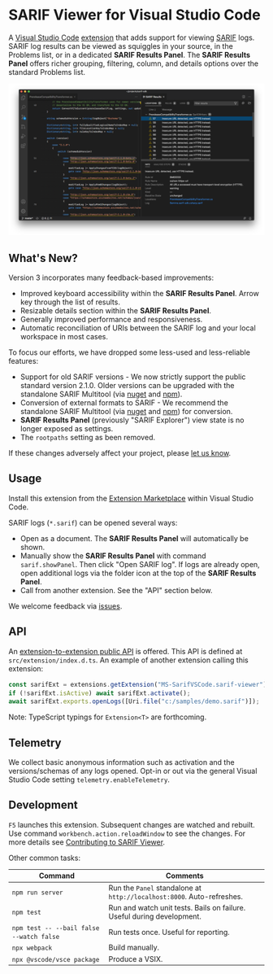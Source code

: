 # SARIF Viewer for Visual Studio Code

A [Visual Studio Code](https://code.visualstudio.com/)
[extension](https://marketplace.visualstudio.com/VSCode) that adds support for
viewing [SARIF](https://sarifweb.azurewebsites.net/) logs. SARIF log results can
be viewed as squiggles in your source, in the Problems list, or in a dedicated
**SARIF Results Panel**. The **SARIF Results Panel** offers richer grouping,
filtering, column, and details options over the standard Problems list.

![overview](README.hero.png)

## What's New?

Version 3 incorporates many feedback-based improvements:

-   Improved keyboard accessibility within the **SARIF Results Panel**. Arrow
    key through the list of results.
-   Resizable details section within the **SARIF Results Panel**.
-   Generally improved performance and responsiveness.
-   Automatic reconciliation of URIs between the SARIF log and your local
    workspace in most cases.

To focus our efforts, we have dropped some less-used and less-reliable features:

-   Support for old SARIF versions - We now strictly support the public standard
    version 2.1.0. Older versions can be upgraded with the standalone SARIF
    Multitool (via [nuget](https://www.nuget.org/packages/Sarif.Multitool/) and
    [npm](https://www.npmjs.com/package/@microsoft/sarif-multitool)).
-   Conversion of external formats to SARIF - We recommend the standalone SARIF
    Multitool (via [nuget](https://www.nuget.org/packages/Sarif.Multitool/) and
    [npm](https://www.npmjs.com/package/@microsoft/sarif-multitool)) for
    conversion.
-   **SARIF Results Panel** (previously "SARIF Explorer") view state is no
    longer exposed as settings.
-   The `rootpaths` setting as been removed.

If these changes adversely affect your project, please
[let us know](https://github.com/microsoft/sarif-vscode-extension/issues).

## Usage

Install this extension from the
[Extension Marketplace](https://code.visualstudio.com/docs/editor/extension-gallery)
within Visual Studio Code.

SARIF logs (`*.sarif`) can be opened several ways:

-   Open as a document. The **SARIF Results Panel** will automatically be shown.
-   Manually show the **SARIF Results Panel** with command `sarif.showPanel`.
    Then click "Open SARIF log". If logs are already open, open additional logs
    via the folder icon at the top of the **SARIF Results Panel**.
-   Call from another extension. See the "API" section below.

We welcome feedback via
[issues](https://github.com/microsoft/sarif-vscode-extension/issues).

## API

An
[extension-to-extension public API](https://code.visualstudio.com/api/references/vscode-api#extensions)
is offered. This API is defined at `src/extension/index.d.ts`. An example of
another extension calling this extension:

```javascript
const sarifExt = extensions.getExtension("MS-SarifVSCode.sarif-viewer");
if (!sarifExt.isActive) await sarifExt.activate();
await sarifExt.exports.openLogs([Uri.file("c:/samples/demo.sarif")]);
```

Note: TypeScript typings for `Extension<T>` are forthcoming.

## Telemetry

We collect basic anonymous information such as activation and the
versions/schemas of any logs opened. Opt-in or out via the general Visual Studio
Code setting `telemetry.enableTelemetry`.

## Development

`F5` launches this extension. Subsequent changes are watched and rebuilt. Use
command `workbench.action.reloadWindow` to see the changes. For more details see
[Contributing to SARIF Viewer](CONTRIBUTING.md).

Other common tasks:

| Command                                  | Comments                                                               |
| ---------------------------------------- | ---------------------------------------------------------------------- |
| `npm run server`                         | Run the `Panel` standalone at `http://localhost:8000`. Auto-refreshes. |
| `npm test`                               | Run and watch unit tests. Bails on failure. Useful during development. |
| `npm test -- --bail false --watch false` | Run tests once. Useful for reporting.                                  |
| `npx webpack`                            | Build manually.                                                        |
| `npx @vscode/vsce package`               | Produce a VSIX.                                                        |

